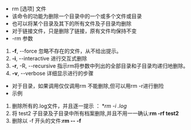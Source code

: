 * rm [选项] 文件
* 该命令的功能为删除一个目录中的一个或多个文件或目录
* 也可以将某个目录及其下的所有文件及子目录均删除
* 对于链接文件，只是删除了链接，原有文件均保持不变
* -rm 参数
 1. **-f**, --force    忽略不存在的文件，从不给出提示。
 2. **-i**, --interactive 进行交互式删除
 3. **-r**, -R, --recursive   指示rm将参数中列出的全部目录和子目录均递归地删除。
 4. **-v**, --verbose    详细显示进行的步骤
* 对于目录，如果调用仅仅调用rm 不能删除,但可以用rm -r进行删险
* 示例
 1. 删除所有的.log文件，并且逐一提示 ： **rm -i *.log**
 2. 将 test2 子目录及子目录中所有档案删除,并且不用一一确认:**rm -rf test2**
 3. 删除以 -f 开头的文件:**rm -- -f**
